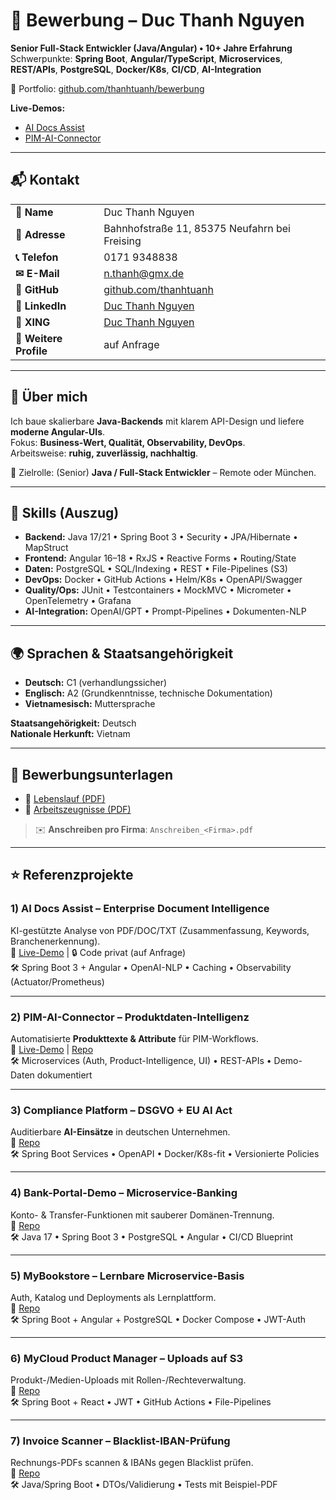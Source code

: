 # 📌 Bewerbung – Duc Thanh Nguyen

**Senior Full-Stack Entwickler (Java/Angular) • 10+ Jahre Erfahrung**  
Schwerpunkte: **Spring Boot**, **Angular/TypeScript**, **Microservices**, **REST/APIs**, **PostgreSQL**, **Docker/K8s**, **CI/CD**, **AI-Integration**  

🔗 Portfolio: [github.com/thanhtuanh/bewerbung](https://github.com/thanhtuanh/bewerbung)

**Live-Demos:**  
- [AI Docs Assist](https://ai-docs-assist.onrender.com)  
- [PIM-AI-Connector](https://pim-ai-connector-demo.onrender.com)

---
## 📬 Kontakt
| | |
|---|---|
| **📛 Name** | Duc Thanh Nguyen |
| **📍 Adresse** | Bahnhofstraße 11, 85375 Neufahrn bei Freising |
| **📞 Telefon** | 0171 9348838 |
| **✉ E-Mail** | [n.thanh@gmx.de](mailto:n.thanh@gmx.de) |
| **🔗 GitHub** | [github.com/thanhtuanh](https://github.com/thanhtuanh) |
| **💼 LinkedIn** | [Duc Thanh Nguyen](https://www.linkedin.com/in/duc-thanh-nguyen-55aa5941/) |
| **💼 XING** | [Duc Thanh Nguyen](https://www.xing.com/profile/DucThanh_Nguyen3/) |
| **🔎 Weitere Profile** | auf Anfrage |

---

## 🧭 Über mich
Ich baue skalierbare **Java-Backends** mit klarem API-Design und liefere **moderne Angular-UIs**.  
Fokus: **Business-Wert, Qualität, Observability, DevOps**.  
Arbeitsweise: **ruhig, zuverlässig, nachhaltig**.  

🎯 Zielrolle: (Senior) **Java / Full-Stack Entwickler** – Remote oder München.

---

## 🧰 Skills (Auszug)
- **Backend:** Java 17/21 • Spring Boot 3 • Security • JPA/Hibernate • MapStruct  
- **Frontend:** Angular 16–18 • RxJS • Reactive Forms • Routing/State  
- **Daten:** PostgreSQL • SQL/Indexing • REST • File-Pipelines (S3)  
- **DevOps:** Docker • GitHub Actions • Helm/K8s • OpenAPI/Swagger  
- **Quality/Ops:** JUnit • Testcontainers • MockMVC • Micrometer • OpenTelemetry • Grafana  
- **AI-Integration:** OpenAI/GPT • Prompt-Pipelines • Dokumenten-NLP  

---

## 🌍 Sprachen & Staatsangehörigkeit
- **Deutsch:** C1 (verhandlungssicher)  
- **Englisch:** A2 (Grundkenntnisse, technische Dokumentation)  
- **Vietnamesisch:** Muttersprache  

**Staatsangehörigkeit:** Deutsch  
**Nationale Herkunft:** Vietnam

---

## 📄 Bewerbungsunterlagen
- 📑 [Lebenslauf (PDF)](./Lebenslauf.pdf)  
- 📑 [Arbeitszeugnisse (PDF)](./Zeugnisse.pdf)  

> ✉️ **Anschreiben pro Firma**: `Anschreiben_<Firma>.pdf`

---

## ⭐ Referenzprojekte

### 1) **AI Docs Assist – Enterprise Document Intelligence**
KI-gestützte Analyse von PDF/DOC/TXT (Zusammenfassung, Keywords, Branchenerkennung).  
🔗 [Live-Demo](https://ai-docs-assist.onrender.com) | 🔒 Code privat (auf Anfrage)  
🛠 Spring Boot 3 + Angular • OpenAI-NLP • Caching • Observability (Actuator/Prometheus)

---

### 2) **PIM-AI-Connector – Produktdaten-Intelligenz**  
Automatisierte **Produkttexte & Attribute** für PIM-Workflows.  
🔗 [Live-Demo](https://pim-ai-connector-demo.onrender.com) | [Repo](https://github.com/thanhtuanh/pim-ai-connector-demo)  
🛠 Microservices (Auth, Product-Intelligence, UI) • REST-APIs • Demo-Daten dokumentiert  

---

### 3) **Compliance Platform – DSGVO + EU AI Act**  
Auditierbare **AI-Einsätze** in deutschen Unternehmen.  
🔗 [Repo](https://github.com/thanhtuanh/dtn-compliance-platform)  
🛠 Spring Boot Services • OpenAPI • Docker/K8s-fit • Versionierte Policies  

---

### 4) **Bank-Portal-Demo – Microservice-Banking**  
Konto- & Transfer-Funktionen mit sauberer Domänen-Trennung.  
🔗 [Repo](https://github.com/thanhtuanh/bankportal-demo)  
🛠 Java 17 • Spring Boot 3 • PostgreSQL • Angular • CI/CD Blueprint  

---

### 5) **MyBookstore – Lernbare Microservice-Basis**  
Auth, Katalog und Deployments als Lernplattform.  
🔗 [Repo](https://github.com/thanhtuanh/mybookstore-microservices)  
🛠 Spring Boot + Angular + PostgreSQL • Docker Compose • JWT-Auth  

---

### 6) **MyCloud Product Manager – Uploads auf S3**  
Produkt-/Medien-Uploads mit Rollen-/Rechteverwaltung.  
🔗 [Repo](https://github.com/thanhtuanh/spspring-react-aws-s3-demo)  
🛠 Spring Boot + React • JWT • GitHub Actions • File-Pipelines  

---

### 7) **Invoice Scanner – Blacklist-IBAN-Prüfung**  
Rechnungs-PDFs scannen & IBANs gegen Blacklist prüfen.  
🔗 [Repo](https://github.com/thanhtuanh/invoice-scanner)  
🛠 Java/Spring Boot • DTOs/Validierung • Tests mit Beispiel-PDF  
